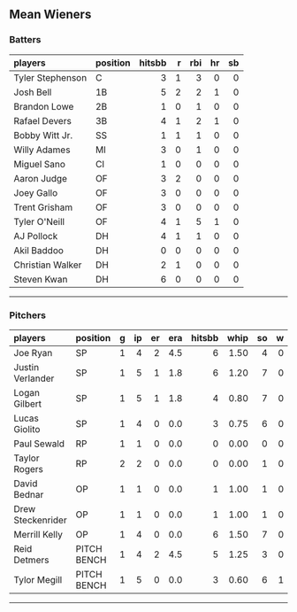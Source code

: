 ## Mean Wieners

### Batters

 
|players          |position | hitsbb|  r| rbi| hr| sb| 
|:----------------|:--------|------:|--:|---:|--:|--:| 
|Tyler Stephenson |C        |      3|  1|   3|  0|  0| 
|Josh Bell        |1B       |      5|  2|   2|  1|  0| 
|Brandon Lowe     |2B       |      1|  0|   1|  0|  0| 
|Rafael Devers    |3B       |      4|  1|   2|  1|  0| 
|Bobby Witt Jr.   |SS       |      1|  1|   1|  0|  0| 
|Willy Adames     |MI       |      3|  0|   1|  0|  0| 
|Miguel Sano      |CI       |      1|  0|   0|  0|  0| 
|Aaron Judge      |OF       |      3|  2|   0|  0|  0| 
|Joey Gallo       |OF       |      3|  0|   0|  0|  0| 
|Trent Grisham    |OF       |      3|  0|   0|  0|  0| 
|Tyler O'Neill    |OF       |      4|  1|   5|  1|  0| 
|AJ Pollock       |DH       |      4|  1|   1|  0|  0| 
|Akil Baddoo      |DH       |      0|  0|   0|  0|  0| 
|Christian Walker |DH       |      2|  1|   0|  0|  0| 
|Steven Kwan      |DH       |      6|  0|   0|  0|  0| 

* * *

### Pitchers

 
|players           |position    |  g| ip| er| era| hitsbb| whip| so|  w| sv| 
|:-----------------|:-----------|--:|--:|--:|---:|------:|----:|--:|--:|--:| 
|Joe Ryan          |SP          |  1|  4|  2| 4.5|      6| 1.50|  4|  0|  0| 
|Justin Verlander  |SP          |  1|  5|  1| 1.8|      6| 1.20|  7|  0|  0| 
|Logan Gilbert     |SP          |  1|  5|  1| 1.8|      4| 0.80|  7|  0|  0| 
|Lucas Giolito     |SP          |  1|  4|  0| 0.0|      3| 0.75|  6|  0|  0| 
|Paul Sewald       |RP          |  1|  1|  0| 0.0|      0| 0.00|  0|  0|  0| 
|Taylor Rogers     |RP          |  2|  2|  0| 0.0|      0| 0.00|  1|  0|  2| 
|David Bednar      |OP          |  1|  1|  0| 0.0|      1| 1.00|  1|  0|  0| 
|Drew Steckenrider |OP          |  1|  1|  0| 0.0|      1| 1.00|  1|  0|  1| 
|Merrill Kelly     |OP          |  1|  4|  0| 0.0|      6| 1.50|  7|  0|  0| 
|Reid Detmers      |PITCH BENCH |  1|  4|  2| 4.5|      5| 1.25|  3|  0|  0| 
|Tylor Megill      |PITCH BENCH |  1|  5|  0| 0.0|      3| 0.60|  6|  1|  0| 


* * *


